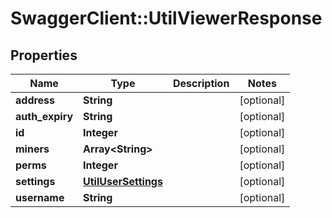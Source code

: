# SwaggerClient::UtilViewerResponse

## Properties
Name | Type | Description | Notes
------------ | ------------- | ------------- | -------------
**address** | **String** |  | [optional] 
**auth_expiry** | **String** |  | [optional] 
**id** | **Integer** |  | [optional] 
**miners** | **Array&lt;String&gt;** |  | [optional] 
**perms** | **Integer** |  | [optional] 
**settings** | [**UtilUserSettings**](UtilUserSettings.md) |  | [optional] 
**username** | **String** |  | [optional] 

